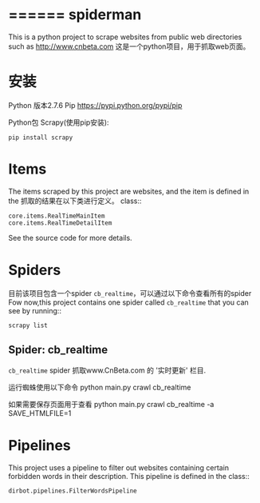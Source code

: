 ======
spiderman
======

This is a python project to scrape websites from public web directories such as http://www.cnbeta.com
这是一个python项目，用于抓取web页面。

安装
======
Python 版本2.7.6
Pip https://pypi.python.org/pypi/pip

Python包 Scrapy(使用pip安装):
	
	pip install scrapy


Items
=====

The items scraped by this project are websites, and the item is defined in the
抓取的结果在以下类进行定义。
class::

    core.items.RealTimeMainItem
    core.items.RealTimeDetailItem

See the source code for more details.

Spiders
=======
目前该项目包含一个spider ``cb_realtime``，可以通过以下命令查看所有的spider
Fow now,this project contains one spider called ``cb_realtime`` that you can see by running::

    scrapy list

Spider: cb_realtime
------------
``cb_realtime`` spider 抓取www.CnBeta.com 的 '实时更新' 栏目.

运行蜘蛛使用以下命令
	python main.py crawl cb_realtime

如果需要保存页面用于查看
	python main.py crawl cb_realtime -a SAVE_HTMLFILE=1

Pipelines
=========

This project uses a pipeline to filter out websites containing certain
forbidden words in their description. This pipeline is defined in the class::

    dirbot.pipelines.FilterWordsPipeline
